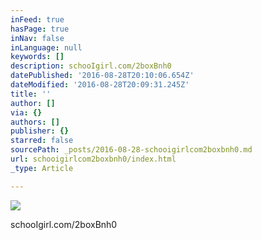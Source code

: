 ```yaml
---
inFeed: true
hasPage: true
inNav: false
inLanguage: null
keywords: []
description: schooIgirl.com/2boxBnh0
datePublished: '2016-08-28T20:10:06.654Z'
dateModified: '2016-08-28T20:09:31.245Z'
title: ''
author: []
via: {}
authors: []
publisher: {}
starred: false
sourcePath: _posts/2016-08-28-schooigirlcom2boxbnh0.md
url: schooigirlcom2boxbnh0/index.html
_type: Article

---
```

![](https://the-grid-user-content.s3-us-west-2.amazonaws.com/6fec1bd0-bdce-40b9-8019-56584fadd530.jpg)

schooIgirl.com/2boxBnh0